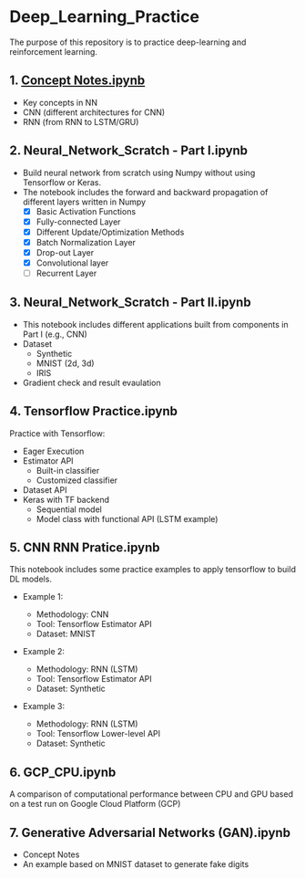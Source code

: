 # Deep_Learning_Practice
The purpose of this repository is to practice deep-learning and reinforcement learning. 

## 1. [Concept Notes.ipynb](https://github.com/shiwang0211/deep_learning_practice/blob/master/Concepts_Notes.ipynb)
- Key concepts in NN
- CNN (different architectures for CNN)
- RNN (from RNN to LSTM/GRU)


## 2. Neural_Network_Scratch - Part I.ipynb
- Build neural network from scratch using Numpy without using Tensorflow or Keras. 
- The notebook includes the forward and backward propagation of different layers written in Numpy
  - [X] Basic Activation Functions
  - [X] Fully-connected Layer 
  - [X] Different Update/Optimization Methods
  - [X] Batch Normalization Layer
  - [X] Drop-out Layer
  - [X] Convolutional layer
  - [ ] Recurrent Layer

## 3. Neural_Network_Scratch - Part II.ipynb
- This notebook includes different applications built from components in Part I (e.g., CNN)
- Dataset
  - Synthetic
  - MNIST (2d, 3d)
  - IRIS
- Gradient check and result evaulation

## 4. Tensorflow Practice.ipynb
Practice with Tensorflow:
- Eager Execution
- Estimator API
    - Built-in classifier
    - Customized classifier
- Dataset API
- Keras with TF backend
    - Sequential model
    - Model class with functional API (LSTM example)

## 5. CNN RNN Pratice.ipynb
This notebook includes some practice examples to apply tensorflow to build DL models.
- Example 1:
  - Methodology: CNN 
  - Tool: Tensorflow Estimator API
  - Dataset: MNIST

- Example 2: 
  - Methodology: RNN (LSTM)
  - Tool: Tensorflow Estimator API
  - Dataset: Synthetic
  
- Example 3: 
  - Methodology: RNN (LSTM)
  - Tool: Tensorflow Lower-level API
  - Dataset: Synthetic

## 6. GCP_CPU.ipynb
A comparison of computational performance between CPU and GPU based on a test run on Google Cloud Platform (GCP)

## 7. Generative Adversarial Networks (GAN).ipynb
- Concept Notes
- An example based on MNIST dataset to generate fake digits

